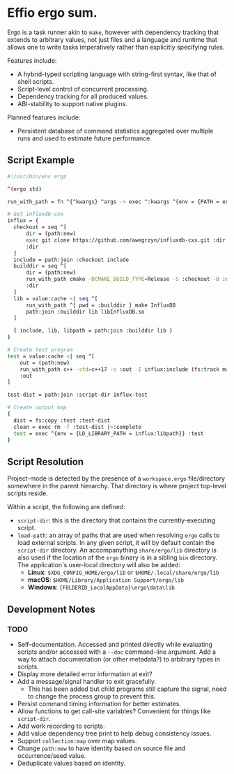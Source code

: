 # Effio ergo sum.

Ergo is a task runner akin to `make`, however with dependency tracking that
extends to arbitrary values, not just files and a language and runtime that
allows one to write tasks imperatively rather than explicitly specifying rules.

Features include:
* A hybrid-typed scripting language with string-first syntax, like that of shell
  scripts.
* Script-level control of concurrent processing.
* Dependency tracking for all produced values.
* ABI-stability to support native plugins.

Planned features include:
* Persistent database of command statistics aggregated over multiple runs and
used to estimate future performance.

## Script Example

```sh
#!/usr/bin/env ergo

^(ergo std)

run_with_path = fn ^{^kwargs} ^args -> exec ^:kwargs ^{env = {PATH = env:get PATH}} ^:args |>:complete

# Get influxdb-cxx
influx = {
  checkout = seq ^[
      dir = (path:new)
      exec git clone https://github.com/awegrzyn/influxdb-cxx.git :dir |>:complete
      :dir
  ]
  include = path:join :checkout include
  builddir = seq ^[
      dir = (path:new)
      run_with_path cmake -DCMAKE_BUILD_TYPE=Release -S :checkout -B :dir
      :dir
  ]
  lib = value:cache <| seq ^[
      run_with_path ^{ pwd = :builddir } make InfluxDB
      path:join :builddir lib libInfluxDB.so
  ]

  { include, lib, libpath = path:join :builddir lib }
}

# Create test program
test = value:cache <| seq ^[
    out = (path:new)
    run_with_path c++ -std=c++17 -o :out -I influx:include (fs:track main.cpp) influx:lib
    :out
]

test-dist = path:join :script-dir influx-test

# Create output map
{
  dist = fs:copy :test :test-dist
  clean = exec rm -f :test-dist |>:complete
  test = exec ^{env = {LD_LIBRARY_PATH = influx:libpath}} :test
}
```

## Script Resolution
Project-mode is detected by the presence of a `workspace.ergo` file/directory
somewhere in the parent hierarchy. That directory is where project top-level
scripts reside.

Within a script, the following are defined:
* `script-dir`: this is the directory that contains the currently-executing
  script.
* `load-path`: an array of paths that are
  used when resolving `ergo` calls to load external scripts. In any given script,
  it will by default contain the `script-dir` directory. An accompanything
  `share/ergo/lib` directory is also used if the location of the `ergo` binary
  is in a sibling `bin` directory. The application's user-local directory will
  also be added:
  * __Linux__: `$XDG_CONFIG_HOME/ergo/lib` or `$HOME/.local/share/ergo/lib`
  * __macOS__: `$HOME/Library/Application Support/ergo/lib`
  * __Windows__: `{FOLDERID_LocalAppData}\ergo\data\lib`

## Development Notes

### TODO
* Self-documentation. Accessed and printed directly while evaluating scripts
  and/or accessed with a `--doc` command-line argument. Add a way to attach
  documentation (or other metadata?) to arbitrary types in scripts.
* Display more detailed error information at exit?
* Add a message/signal handler to exit gracefully.
  * This has been added but child programs still capture the signal, need to
    change the process group to prevent this.
* Persist command timing information for better estimates.
* Allow functions to get call-site variables? Convenient for things like
  `script-dir`.
* Add work recording to scripts.
* Add value dependency tree print to help debug consistency issues.
* Support `collection:map` over map values.
* Change `path:new` to have identity based on source file and occurrence/seed
  value.
* Deduplicate values based on identity.
